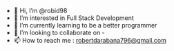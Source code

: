 - 👋 Hi, I’m @robid98
- 👀 I’m interested in Full Stack Development 
- 🌱 I’m currently learning to be a better programmer
- 💞️ I’m looking to collaborate on -
- 📫 How to reach me : robertdarabana796@gmail.com

<!---
robid98/robid98 is a ✨ special ✨ repository because its `README.md` (this file) appears on your GitHub profile.
You can click the Preview link to take a look at your changes.
--->
